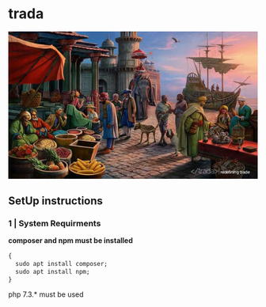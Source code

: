 # trada

![](/trada.jpg)

## SetUp instructions 
### 1 | System Requirments
  __composer and npm must be installed__
  ```
  {
    sudo apt install composer;
    sudo apt install npm;
  }
  ```
  
  php 7.3.* must be used
